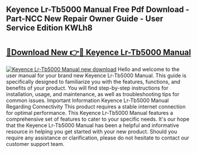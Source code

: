 ## Keyence Lr-Tb5000 Manual Free Pdf Download - Part-NCC New Repair Owner Guide - User Service Edition KWLh8

# <h2><a href="http://bc28991.oget.top/?id=Keyence+Lr-Tb5000+Manual">🔗Download New 👉🔴 Keyence Lr-Tb5000 Manual</a></h2>

[![Keyence Lr-Tb5000 Manual new download](https://i.imgur.com/5g1atiW.png)](http://bc28991.oget.top/?id=Keyence+Lr-Tb5000+Manual)
Hello and welcome to the user manual for your brand new Keyence Lr-Tb5000 Manual. This guide is specifically designed to familiarize you with the features, functions, and benefits of your product. You will find step-by-step instructions for installation, usage, and maintenance, as well as troubleshooting tips for common issues. Important Information Keyence Lr-Tb5000 Manual Regarding Connectivity This product requires a stable internet connection for optimal performance. This Keyence Lr-Tb5000 Manual features a comprehensive set of features to cater to your specific needs. It's our hope that the Keyence Lr-Tb5000 Manual has been a helpful and informative resource in helping you get started with your new product. Should you require any assistance or clarification, please do not hesitate to contact our customer support team.

